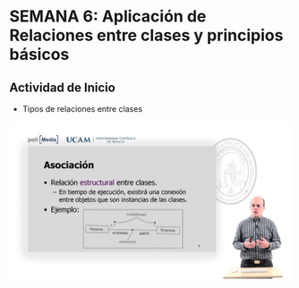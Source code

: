 # SEMANA 6: Aplicación de Relaciones entre clases y principios básicos

## Actividad de Inicio

- Tipos de relaciones entre clases

[![Tipos de Relaciones entre clases](https://raw.githubusercontent.com/gcoronelc/UCV_POO_202301-A2/main/Semana06/img/video1.jpg)](https://youtu.be/zvVzW4LzwTc)